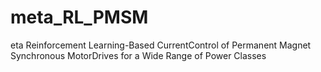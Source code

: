 # meta_RL_PMSM
eta Reinforcement Learning-Based CurrentControl of Permanent Magnet Synchronous MotorDrives for a Wide Range of Power Classes
